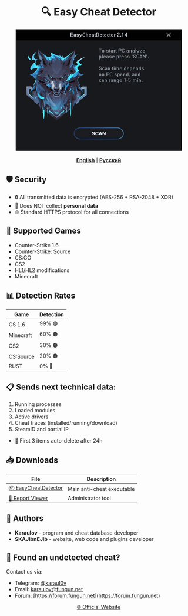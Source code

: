 <div align="center">
  
# 🔍 Easy Cheat Detector

![Preview](https://github.com/UnrealKaraulov/EasyCheatDetector/blob/main/en_anim.gif)

[**English**](#english) | [**Русский**](README_RU.md#russian)

</div>

<a id="english"></a>
## 🛡️ Security
- 🔒 All transmitted data is encrypted (AES-256 + RSA-2048 + XOR)
- 🚫 Does NOT collect **personal data**
- 🌐 Standard HTTPS protocol for all connections

## 🎯 Supported Games
- Counter-Strike 1.6
- Counter-Strike: Source  
- CS:GO  
- CS2  
- HL1/HL2 modifications
- Minecraft 

## 📊 Detection Rates
| Game | Detection |
|------|-----------|
| CS 1.6 | 99% 🟢 |
| Minecraft | 60% 🟠 |
| CS2 | 30% 🟠 |
| CS:Source | 20% 🟠 |
| RUST | 0% 🔴 |

## 📋 Sends next technical data:
  1. Running processes
  2. Loaded modules  
  3. Active drivers
  4. Cheat traces (installed/running/download)
  5. SteamID and partial IP
  - 🔐 First 3 items auto-delete after 24h

## 📥 Downloads
| File | Description |
|------|-------------|
| [📦 EasyCheatDetector](https://github.com/UnrealKaraulov/EasyCheatDetector/raw/refs/heads/main/EasyCheatDetector.exe) | Main anti-cheat executable |
| [🔧 Report Viewer](https://github.com/UnrealKaraulov/EasyCheatDetector/raw/refs/heads/main/EasyCheatViewer_x64.exe) | Administrator tool |

## 👤 Authors
- **Karaulov** - program and cheat database developer
- **SKAJIbnEJIb** - website, web code and plugins developer

## 💬 Found an undetected cheat?
Contact us via:
- Telegram: [@karaul0v](https://t.me/karaul0v)  
- Email: [karaulov@fungun.net](mailto:karaulov@fungun.net)  
- Forum: [https://forum.fungun.net](https://forum.fungun.net)  

<div align="center">
  
[🌐 Official Website](https://fungun.net/ecd/)  
</div>

<!-- 
  Note:
  - Legacy "UnrealCheatFinder" is not supported
  - ECD is unrelated to UnrealDemoScanner
-->
